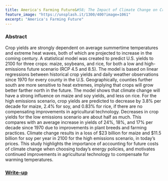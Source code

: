 ```yaml
---
title: America's Farming Future&#58; The Impact of Climate Change on Crop Yields 
feature_image: "https://unsplash.it/1300/400?image=1061"
excerpt: "America's Farming Future"
---
```


### Abstract

Crop yields are strongly dependent on average summertime temperatures and extreme heat waves, both of which are projected to increase in the coming century. A statistical model was created to predict U.S. yields to 2100 for three crops: maize, soybeans, and rice, for both a low and high-emissions future scenario (RCP 4.5 and 8.5). The model is based on linear regressions between historical crop yields and daily weather observations since 1970 for every county in the U.S. Geographically, counties further south are more sensitive to heat extremes, implying that crops will grow better farther north in the future. The model shows that climate change will have a strong influence on maize and soy yields, and less on rice. For the high emissions scenario, crop yields are predicted to decrease by 3.8% per decade for maize, 2.4% for soy, and 0.83% for rice, if there are no compensating improvements in agricultural technology. Decreases in crop yields for the low emissions scenario are about half as much. This compares with an average increase in yields of  24%,  18%, and 17% per decade since 1970 due to improvements in plant breeds and farming practices. Climate change results in a loss of $23 billion for maize and $11.5 billion for soy per year in 2100  for the high emissions scenario, in today’s prices. This study highlights the importance of accounting for future costs of climate change when choosing today’s energy policies, and motivates continued improvements in agricultural technology to compensate for warming temperatures.

### [Write-up](link)

